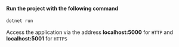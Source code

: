 #### Run the project with the following command

```sh
dotnet run
```

Access the application via the address **localhost:5000** for `HTTP` and **localhost:5001** for `HTTPS`